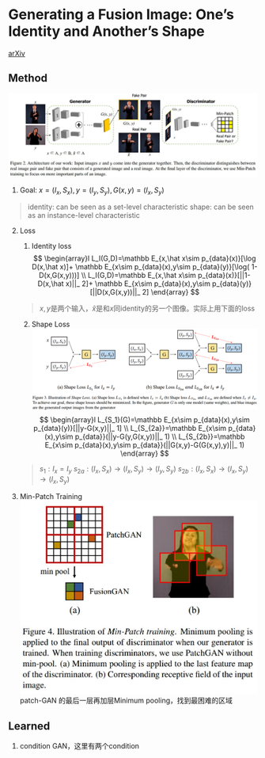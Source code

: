 # Generating a Fusion Image: One’s Identity and Another’s Shape
[arXiv](https://arxiv.org/abs/1804.07455)

## Method
![FGAN](./.assets/FGAN.jpg)
1. Goal: $x=(I_x,S_x), y=(I_y,S_y), G(x,y)=(I_x,S_y)$
> identity: can be seen as a set-level characteristic
  shape: can be seen as an instance-level characteristic

2. Loss
   1. Identity loss
   $$
   \begin{array}l
   L_I(G,D)=\mathbb E_{x,\hat x\sim p_{data}(x)}[\log D(x,\hat x)]+ \mathbb E_{x\sim p_{data}(x),y\sim p_{data}(y)}[\log( 1-D(x,G(x,y)))] \\
   L_I(G,D)=\mathbb E_{x,\hat x\sim p_{data}(x)}[||1-D(x,\hat x)||_ 2]+ \mathbb E_{x\sim p_{data}(x),y\sim p_{data}(y)}[||D(x,G(x,y))||_ 2]
   \end{array}
   $$
   > $x, y$是两个输入，$\hat x$是和$x$同identity的另一个图像。实际上用下面的loss

   2. Shape Loss
   ![loss](./.assets/loss.png)
   $$
   \begin{array}l
   L_{S_1}(G)=\mathbb E_{x\sim p_{data}(x),y\sim p_{data}(y)}[||y-G(x,y)||_ 1] \\
   L_{S_{2a}}=\mathbb E_{x\sim p_{data}(x),y\sim p_{data}}(||y-G(y,G(x,y))||_ 1) \\
   L_{S_{2b}}=\mathbb E_{x\sim p_{data}(x),y\sim p_{data}}(||G(x,y)-G(G(x,y),y)||_ 1)
   \end{array}
   $$
   > $s_1: I_x=I_y$
   $s_{2a}: (I_x,S_x)\to (I_x,S_y)\to (I_y,S_y)$
   $s_{2b}: (I_x,S_x)\to (I_x,S_y)\to (I_x,S_y)$

3. Min-Patch Training
![patch](./.assets/patch.jpg)
patch-GAN 的最后一层再加层Minimum pooling，找到最困难的区域

## Learned
1. condition GAN，这里有两个condition
